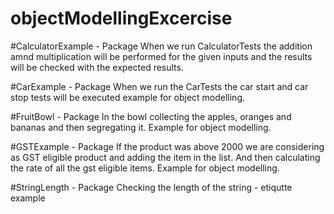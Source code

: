 # objectModellingExcercise

#CalculatorExample - Package
When we run CalculatorTests the addition amnd multiplication will be performed for the given inputs and the results will be checked with the expected results.

#CarExample - Package
When we run the CarTests the car start and car stop tests will be executed example for object modelling.

#FruitBowl - Package
In the bowl collecting the apples, oranges and bananas and then segregating it. Example for object modelling.

#GSTExample - Package
If the product was above 2000 we are considering as GST eligible product and adding the item in the list. And then calculating the rate of all the gst eligible items.
Example for object modelling.

#StringLength - Package
Checking the length of the string - etiqutte example
